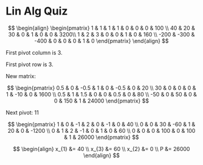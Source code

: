 # Lin Alg Quiz

$$
\begin{align}
\begin{pmatrix}
1 & 1 & 1 & 1 & 0 & 0 & 0 & 100 \\
40 & 20 & 30 & 0 & 1 & 0 & 0 & 3200\\
1 & 2 & 3 & 0 & 0 & 1 & 0 & 160 \\
-200 & -300 & -400 & 0 & 0 & 0 & 1 & 0
\end{pmatrix}
\end{align}
$$

First pivot column is 3.

First pivot row is 3. 

New matrix:

$$
\begin{pmatrix}
0.5 & 0 & -0.5 & 1 & 0 & -0.5 & 0 & 20 \\
30 & 0 & 0 & 0 & 1 & -10 & 0 & 1600 \\
0.5 & 1 & 1.5 & 0 & 0 & 0.5 & 0 & 80 \\
-50 & 0 & 50 & 0 & 0 & 150 & 1 & 24000
\end{pmatrix}
$$

Next pivot: 11

$$
\begin{pmatrix}
1 & 0 & -1 & 2 & 0 & -1 & 0 & 40 \\
0 & 0 & 30 & -60 & 1 & 20 & 0 & -1200 \\
0 & 1 & 2 & -1 & 0 & 1 & 0 & 60 \\
0 & 0 & 0 & 100 & 0 & 100 & 1 & 26000
\end{pmatrix}
$$

$$
\begin{align}
x_{1} &= 40 \\
x_{3} &= 60 \\
x_{2} &= 0 \\
P &= 26000
\end{align}
$$